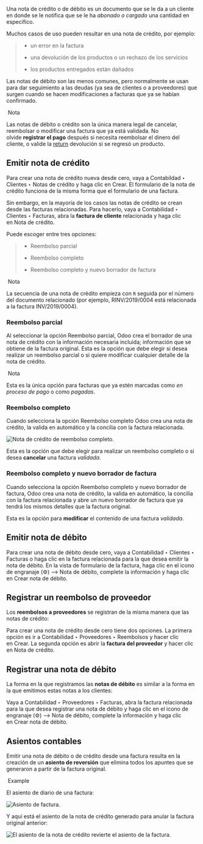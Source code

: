 Una nota de crédito o de débito es un documento que se le da a un cliente en donde se le notifica que se le ha _abonado o cargado_ una cantidad en específico.

Muchos casos de uso pueden resultar en una nota de crédito, por ejemplo:

> - un error en la factura
>     
> - una devolución de los productos o un rechazo de los servicios
>     
> - los productos entregados están dañados
>     

Las notas de débito son las menos comunes, pero normalmente se usan para dar seguimiento a las deudas (ya sea de clientes o a proveedores) que surgen cuando se hacen modificaciones a facturas que ya se habían confirmado.

 Nota

Las notas de débito o crédito son la única manera legal de cancelar, reembolsar o modificar una factura que ya está validada. No olvide **registrar el pago** después si necesita reembolsar el dinero del cliente, o valide la [return](https://www.odoo.com/documentation/17.0/es/applications/sales/sales/products_prices/returns.html) devolución si se regresó un producto.

## Emitir nota de crédito[](https://www.odoo.com/documentation/17.0/es/applications/finance/accounting/customer_invoices/credit_notes.html#issue-a-credit-note "Enlazar permanentemente con este título")

Para crear una nota de crédito nueva desde cero, vaya a Contabildad ‣ Clientes ‣ Notas de crédito y haga clic en Crear. El formulario de la nota de crédito funciona de la misma forma que el formulario de una factura.

Sin embargo, en la mayoría de los casos las notas de crédito se crean desde las facturas relacionadas. Para hacerlo, vaya a Contabilidad ‣ Clientes ‣ Facturas, abra la **factura de cliente** relacionada y haga clic en Nota de crédito.

Puede escoger entre tres opciones:

> - Reembolso parcial
>     
> - Reembolso completo
>     
> - Reembolso completo y nuevo borrador de factura
>     

 Nota

La secuencia de una nota de crédito empieza con `R` seguida por el número del documento relacionado (por ejemplo, RINV/2019/0004 está relacionada a la factura INV/2019/0004).

### Reembolso parcial[](https://www.odoo.com/documentation/17.0/es/applications/finance/accounting/customer_invoices/credit_notes.html#partial-refund "Enlazar permanentemente con este título")

Al seleccionar la opción Reembolso parcial, Odoo crea el borrador de una nota de crédito con la información necesaria incluida; información que se obtiene de la factura original. Esta es la opción que debe elegir si desea realizar un reembolso parcial o si quiere modificar cualquier detalle de la nota de crédito.

 Nota

Esta es la única opción para facturas que ya estén marcadas como _en proceso de pago_ o como _pagadas_.

### Reembolso completo[](https://www.odoo.com/documentation/17.0/es/applications/finance/accounting/customer_invoices/credit_notes.html#full-refund "Enlazar permanentemente con este título")

Cuando selecciona la opción Reembolso completo Odoo crea una nota de crédito, la valida en automático y la concilia con la factura relacionada.

![Nota de crédito de reembolso completo.](https://www.odoo.com/documentation/17.0/es/_images/credit_notes02.png)

Esta es la opción que debe elegir para realizar un reembolso completo o si desea **cancelar** una factura _validada_.

### Reembolso completo y nuevo borrador de factura[](https://www.odoo.com/documentation/17.0/es/applications/finance/accounting/customer_invoices/credit_notes.html#full-refund-and-new-draft-invoice "Enlazar permanentemente con este título")

Cuando selecciona la opción Reembolso completo y nuevo borrador de factura, Odoo crea una nota de crédito, la valida en automático, la concilia con la factura relacionada y abre un nuevo borrador de factura que ya tendrá los mismos detalles que la factura original.

Esta es la opción para **modificar** el contenido de una factura _validada_.

## Emitir nota de débito[](https://www.odoo.com/documentation/17.0/es/applications/finance/accounting/customer_invoices/credit_notes.html#issue-a-debit-note "Enlazar permanentemente con este título")

Para crear una nota de débito desde cero, vaya a Contabilidad ‣ Clientes ‣ Facturas o haga clic en la factura relacionada para la que desea emitir la nota de débito. En la vista de formulario de la factura, haga clic en el icono de engranaje (⚙) –> Nota de débito, complete la información y haga clic en Crear nota de débito.

## Registrar un reembolso de proveedor[](https://www.odoo.com/documentation/17.0/es/applications/finance/accounting/customer_invoices/credit_notes.html#record-a-vendor-refund "Enlazar permanentemente con este título")

Los **reembolsos a proveedores** se registran de la misma manera que las notas de crédito:

Para crear una nota de crédito desde cero tiene dos opciones. La primera opción es ir a Contabilidad ‣ Proveedores ‣ Reembolsos y hacer clic en Crear. La segunda opción es abrir la **factura del proveedor** y hacer clic en Nota de crédito.

## Registrar una nota de débito[](https://www.odoo.com/documentation/17.0/es/applications/finance/accounting/customer_invoices/credit_notes.html#record-a-debit-note "Enlazar permanentemente con este título")

La forma en la que registramos las **notas de débito** es similar a la forma en la que emitimos estas notas a los clientes:

Vaya a Contabilidad ‣ Proveedores ‣ Facturas, abra la factura relacionada para la que desea registrar una nota de débito y haga clic en el icono de engranaje (⚙) –> Nota de débito, complete la información y haga clic en Crear nota de débito.

## Asientos contables[](https://www.odoo.com/documentation/17.0/es/applications/finance/accounting/customer_invoices/credit_notes.html#journal-entries "Enlazar permanentemente con este título")

Emitir una nota de débito o de crédito desde una factura resulta en la creación de un **asiento de reversión** que elimina todos los apuntes que se generaron a partir de la factura original.

 Example

El asiento de diario de una factura:

![Asiento de factura.](https://www.odoo.com/documentation/17.0/es/_images/credit_notes03.png)

Y aquí está el asiento de la nota de crédito generado para anular la factura original anterior:

![El asiento de la nota de crédito revierte el asiento de la factura.](https://www.odoo.com/documentation/17.0/es/_images/credit_notes04.png)